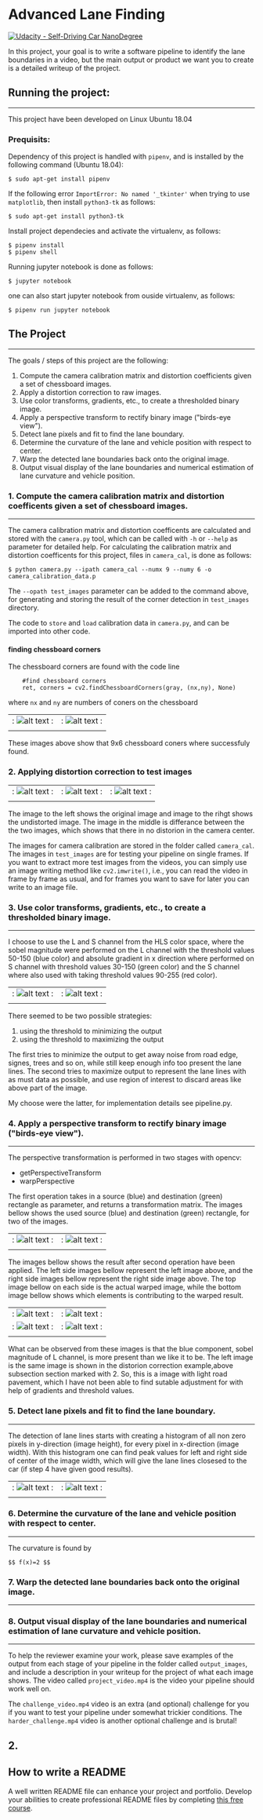# Advanced Lane Finding



[image1]: ./output_images/corners_calibration2.jpg
[image2]: ./output_images/corners_calibration3.jpg
[image3]: ./test_images/test1.jpg
[image4]: ./output_images/undist_test1.jpg
[image5]: ./output_images/undist_diff_test1.jpg
[image6]: ./output_images/test_images/binary/test1_binary.jpg
[image7]: ./output_images/test_images/binary/test2_binary.jpg
[warped1]: ./output_images/test_images/warped/test1_warped.jpg
[warped2]: ./output_images/test_images/warped/test2_warped.jpg
[warped3]: ./output_images/test_images/color/test1_warped.jpg
[warped4]: ./output_images/test_images/color/test2_warped.jpg


[![Udacity - Self-Driving Car NanoDegree](https://s3.amazonaws.com/udacity-sdc/github/shield-carnd.svg)](http://www.udacity.com/drive)


In this project, your goal is to write a software pipeline to identify the lane boundaries in a video, but the main output or product we want you to create is a detailed writeup of the project.    

## Running the project:
---

This project have been developed on Linux Ubuntu 18.04

### Prequisits:

Dependency of this project is handled with `pipenv`, and is installed by the following command (Ubuntu 18.04):
```
$ sudo apt-get install pipenv
```

If the following error `ImportError: No named '_tkinter'` when trying to use `matplotlib`, then install `python3-tk` as follows:
```
$ sudo apt-get install python3-tk
```

Install project dependecies and activate the virtualenv, as follows:
```
$ pipenv install
$ pipenv shell
```  

Running jupyter notebook is done as follows:
```
$ jupyter notebook
```

one can also start jupyter notebook from ouside virtualenv, as follows:
```
$ pipenv run jupyter notebook
```


## The Project
---

The goals / steps of this project are the following:

1. Compute the camera calibration matrix and distortion coefficients given a set of chessboard images.
1. Apply a distortion correction to raw images.
1. Use color transforms, gradients, etc., to create a thresholded binary image.
1. Apply a perspective transform to rectify binary image ("birds-eye view").
1. Detect lane pixels and fit to find the lane boundary.
1. Determine the curvature of the lane and vehicle position with respect to center.
1. Warp the detected lane boundaries back onto the original image.
1. Output visual display of the lane boundaries and numerical estimation of lane curvature and vehicle position.

### 1. Compute the camera calibration matrix and distortion coefficents given a set of chessboard images.
---

The camera calibration matrix and distortion coefficents are calculated and stored with the `camera.py` tool, which can be called with `-h` or `--help` as parameter for detailed help. For calculating the calibration matrix and distortion coefficents for this project, files in `camera_cal`, is done as follows:  

```
$ python camera.py --ipath camera_cal --numx 9 --numy 6 -o camera_calibration_data.p
```  

The `--opath test_images` parameter can be added to the command above, for generating and storing the result of the corner detection in `test_images` directory.


The code to `store` and `load` calibration data in `camera.py`, and can be imported into other code.

#### finding chessboard corners

The chessboard corners are found with the code line
```
    #find chessboard corners
    ret, corners = cv2.findChessboardCorners(gray, (nx,ny), None)
```
where `nx` and `ny` are numbers of coners on the chessboard 

| | | 
|:-------------------------:|:-------------------------:|
|:  ![alt text][image1]   :|:  ![alt text][image2]   :|
| | | 

These images above show that 9x6 chessboard coners where successfuly found. 

### 2. Applying distortion correction to test images


| | | |
|:-------------------------:|:-------------------------:|:-------------------------:|
|:  ![alt text][image3]   :|:  ![alt text][image5]   :|:  ![alt text][image4]   :|
| | | |

The image to the left shows the original image and image to the rihgt shows the undistorted image. The image in the middle is differance between the the two images, which shows that there in no distorion in the camera center.



The images for camera calibration are stored in the folder called `camera_cal`.  The images in `test_images` are for testing your pipeline on single frames.  If you want to extract more test images from the videos, you can simply use an image writing method like `cv2.imwrite()`, i.e., you can read the video in frame by frame as usual, and for frames you want to save for later you can write to an image file.  

### 3. Use color transforms, gradients, etc., to create a thresholded binary image.
---

I choose to use the L and S channel from the HLS color space, where the sobel magnitude were performed on the L channel with the threshold values 50-150 (blue color) and absolute gradient in x direction where performed on S channel with threshold values 30-150 (green color) and the S channel where also used with taking threshold values 90-255 (red color).

| | |
|:-------------------------:|:-------------------------:|
|:  ![alt text][image6]   :|:  ![alt text][image7]   :|
| | |


There seemed to be two possible strategies:
1. using the threshold to minimizing the output
1. using the threshold to maximizing the output

The first tries to minimize the output to get away noise from road edge, signes, trees and so on, while still keep enough info too present the lane lines. The second tries to maximize output to represent the lane lines with as must data as possible, and use region of interest to discard areas like above part of the image. 

My choose were the latter, for implementation details see pipeline.py.


### 4. Apply a perspective transform to rectify binary image ("birds-eye view").
---

The perspective transformation is performed in two stages with opencv:
* getPerspectiveTransform
* warpPerspective

The first operation takes in a source (blue) and destination (green) rectangle as parameter, and returns a transformation matrix. The images bellow shows the used source (blue) and destination (green) rectangle, for two of the images.

[lines1]: ./output_images/test_images/lines/test1_lines.jpg
[lines2]: ./output_images/test_images/lines/test2_lines.jpg

| | | 
|:-------------------------:|:-------------------------:|
|:   ![alt text][lines1]   :|:  ![alt text][lines2]   :|
| | | 

The images bellow shows the result after second operation have been applied. The left side images bellow represent the left image above, and the right side images bellow represent the right side image above. The top image bellow on each side is the actual warped image, while the bottom image bellow shows which elements is contributing to the warped result.

| | | 
|:-------------------------:|:-------------------------:|
|:  ![alt text][warped1]   :|:  ![alt text][warped2]   :|
|:  ![alt text][warped3]   :|:  ![alt text][warped4]   :|
| | | 

What can be observed from these images is that the blue component, sobel magnitude of L channel, is more present than we like it to be. The left image is the same image is shown in the distorion correction example,above subsection section marked with 2. So, this is a image with light road pavement, which I have not been able to find sutable adjustment for with help  of gradients and threshold values. 


### 5. Detect lane pixels and fit to find the lane boundary.
---

[histo1]: ./output_images/test_images/histogram/test1.png
[histo2]: ./output_images/test_images/histogram/test2.png 

The detection of lane lines starts with creating a histogram of all non zero pixels in y-direction (image height), for every pixel in x-direction (image width). With this histogram one can find peak values for left and right side of center of the image width, which will give the lane lines closesed to the car (if step 4 have given good results). 

| | | 
|:-------------------------:|:-------------------------:|
|:  ![alt text][histo1]   :|:  ![alt text][histo2]   :|
| | | 




### 6. Determine the curvature of the lane and vehicle position with respect to center.
---
The curvature is found by

`$$ f(x)=2 $$`





### 7. Warp the detected lane boundaries back onto the original image.
---

### 8. Output visual display of the lane boundaries and numerical estimation of lane curvature and vehicle position.
---




To help the reviewer examine your work, please save examples of the output from each stage of your pipeline in the folder called `output_images`, and include a description in your writeup for the project of what each image shows.    The video called `project_video.mp4` is the video your pipeline should work well on.  

The `challenge_video.mp4` video is an extra (and optional) challenge for you if you want to test your pipeline under somewhat trickier conditions.  The `harder_challenge.mp4` video is another optional challenge and is brutal!

## 2. 







## How to write a README
A well written README file can enhance your project and portfolio.  Develop your abilities to create professional README files by completing [this free course](https://www.udacity.com/course/writing-readmes--ud777).

